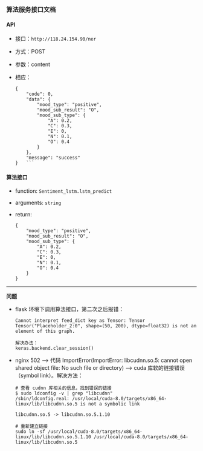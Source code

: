 ### 算法服务接口文档

#### API
- 接口：`http://118.24.154.90/ner`
- 方式：POST
- 参数：content <string>
- 相应：

	```
	{
	    "code": 0,
	    "data": {
			"mood_type": "positive",
			"mood_sub_result": "O",
			"mood_sub_type": {
				"A": 0.2,
				"C": 0.3,
				"E": 0,
				"N": 0.1,
				"O": 0.4
			}
	    },
	    "message": "success"
	}	```

#### 算法接口

- function: `Sentiment_lstm.lstm_predict`
- arguments: `string` <str>
- return:

	```
	{
		"mood_type": "positive",
		"mood_sub_result": "O",
		"mood_sub_type": {
			"A": 0.2,
			"C": 0.3,
			"E": 0,
			"N": 0.1,
			"O": 0.4
		}
	}
	```

---

**问题**

- flask 环境下调用算法接口，第二次之后报错：
	```
	Cannot interpret feed_dict key as Tensor: Tensor Tensor("Placeholder_2:0", shape=(50, 200), dtype=float32) is not an element of this graph.

	解决办法：
	keras.backend.clear_session()
	```

- nginx 502 --> 代码 ImportError(ImportError: libcudnn.so.5: cannot open shared object file: No such file or directory) --> cuda 库软的链接错误（symbol link）。解决方法：

	```
	# 查看 cudnn 库相关的信息，找到错误的链接
	$ sudo ldconfig -v | grep "libcudnn"
	/sbin/ldconfig.real: /usr/local/cuda-8.0/targets/x86_64-linux/lib/libcudnn.so.5 is not a symbolic link

	libcudnn.so.5 -> libcudnn.so.5.1.10

	# 重新建立链接
	sudo ln -sf /usr/local/cuda-8.0/targets/x86_64-linux/lib/libcudnn.so.5.1.10 /usr/local/cuda-8.0/targets/x86_64-linux/lib/libcudnn.so.5
	```
